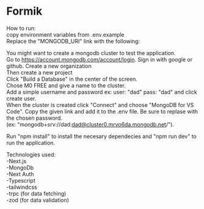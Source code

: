 ﻿# Formik

How to run:  
  copy environment variables from .env.example  
Replace the  "MONGODB_URI" link with the following:  

You might want to create a mongodb cluster to test the application.  
Go to https://account.mongodb.com/account/login. Sign in with google or github. 
Create a new organization  
Then create a new project  
Click "Build a Database" in the center of the screen.  
Chose M0 FREE and give a name to the cluster.  
Add a simple username and password ex: user: "dad" pass: "dad" and click create user.  
When the cluster is created click "Connect" and choose "MongoDB for VS Code". Copy the given link and add it to the .env file. Be sure to replase <password> with the chosen password.   
 (ex: "mongodb+srv://dad:dad@cluster0.mrvo6da.mongodb.net/").  
  
Run "npm install" to install the necesary dependecies and "npm run dev" to run the application.  

Technologies used:  
  -Next.js  
  -MongoDb  
  -Next Auth  
  -Typescript  
  -tailwindcss  
  -trpc (for data fetching)  
  -zod (for data validation)  
